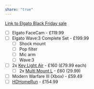 ```yaml
---
share: "true"
---
```


[Link to Elgato Black Friday sale](https://www.elgato.com/uk/en/s/black-friday-2023)
- [ ] Elgato FaceCam - £119.99
- [ ] Elgato Wave:3 Complete Set - £199.99
	- [ ] Shock mount
	- [ ] Pop filter
	- [ ] Mic arm
	- [ ] Wave:3
- [ ] 2x [Key Light Air](https://www.amazon.co.uk/Elgato-Key-Light-app-adjustable-Mac/dp/B082QHRZFW) - £160 (£79.99 each)
	- [ ] 2x [Multi Mount L](https://www.amazon.co.uk/Elgato-Multi-Mount-Microphones-Videoconferencing-Black/dp/B07X49967V) - £60 (29.99)
- [ ] Modern Warfare III (Xbox) - £59.49
- [ ] [HDHomeRun](https://www.amazon.co.uk/SiliconDust-HDHomeRun-Quatro-4xDVB-T-Tuners/dp/B0BDYP7HFH?ufe=app_do%3Aamzn1.fos.23648568-4ba5-49f2-9aa6-31ae75f1e9cd) - £154.99